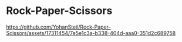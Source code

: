 # Rock-Paper-Scissors



https://github.com/YohanSteil/Rock-Paper-Scissors/assets/17311454/7e5e1c3a-b338-404d-aaa0-351d2c689758

